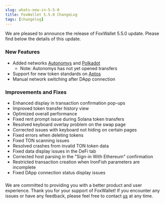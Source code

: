 ```yaml
---
slug: whats-new-in-5-5-0
title: FoxWallet 5.5.0 ChangeLog
tags: [changelog]
---
```


We are pleased to announce the release of FoxWallet 5.5.0 update. Please find below the details of this update.

<!--truncate-->

### New Features
- Added networks [Autonomys](https://www.autonomys.xyz/) and [Polkadot](https://polkadot.com/)
    - Note: Autonomys has not yet opened transfers
- Support for new token standards on [Aptos](https://aptosfoundation.org/)
- Manual network switching after DApp connection

### Improvements and Fixes
- Enhanced display in transaction confirmation pop-ups
- Improved token transfer history view
- Optimized overall performance
- Fixed rent prompt issue during Solana token transfers
- Resolved keyboard overlay problem on the swap page
- Corrected issues with keyboard not hiding on certain pages
- Fixed errors when deleting tokens
- Fixed TON scanning issues
- Resolved crashes from invalid TON token data
- Fixed data display issues in the DeFi tab
- Corrected host parsing in the "Sign-in With Ethereum" confirmation
- Restricted transaction creation when IronFish parameters are incomplete
- Fixed DApp connection status display issues

### 
We are committed to providing you with a better product and user experience. Thank you for your support of FoxWallet! If you encounter any issues or have any feedback, please feel free to contact [us](mailto:contact@foxwallet.com) at any time.